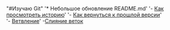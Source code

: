 "#Изучаю Git" 
'* Небольшое обновление README.md' 
'- [Как просмотреть историю](./log_help.md)' 
'- [Как вернуться к прошлой версии](./reset_help.md)'  
'- [Ветвление](./branch_help.md)' 
-[Слияние веток](./merge_help.md)
